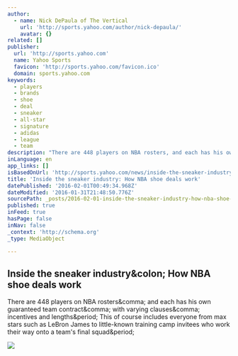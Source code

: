 ```yaml
---
author:
  - name: Nick DePaula of The Vertical
    url: 'http://sports.yahoo.com/author/nick-depaula/'
    avatar: {}
related: []
publisher:
  url: 'http://sports.yahoo.com'
  name: Yahoo Sports
  favicon: 'http://sports.yahoo.com/favicon.ico'
  domain: sports.yahoo.com
keywords:
  - players
  - brands
  - shoe
  - deal
  - sneaker
  - all-star
  - signature
  - adidas
  - league
  - team
description: "There are 448 players on NBA rosters, and each has his own guaranteed team contract, with varying clauses, incentives and lengths. This of course includes everyone from max stars such as LeBron James to little-known training camp invitees who work their way onto a team's final squad."
inLanguage: en
app_links: []
isBasedOnUrl: 'http://sports.yahoo.com/news/inside-the-sneaker-industry--how-nba-shoe-deals-work-032155839.html'
title: 'Inside the sneaker industry: How NBA shoe deals work'
datePublished: '2016-02-01T00:49:34.968Z'
dateModified: '2016-01-31T21:48:50.776Z'
sourcePath: _posts/2016-02-01-inside-the-sneaker-industry-how-nba-shoe-deals-work.md
published: true
inFeed: true
hasPage: false
inNav: false
_context: 'http://schema.org'
_type: MediaObject

---
```

<article style=""><h1>Inside the sneaker industry&amp;colon; How NBA shoe deals work</h1><p>There are 448 players on NBA rosters&amp;comma; and each has his own guaranteed team contract&amp;comma; with varying clauses&amp;comma; incentives and lengths&amp;period; This of course includes everyone from max stars such as LeBron James to little-known training camp invitees who work their way onto a team's final squad&amp;period;</p><img src="http://l2.yimg.com/bt/api/res/1.2/7ZEwuUBWPtZPMEfQmiD7OQ--/YXBwaWQ9eW5ld3NfbGVnbztpbD1wbGFuZTtxPTc1O3c9NjAw/http://l.yimg.com/os/publish-images/sports/2016-01-29/ba3aaf90-c636-11e5-9dd4-235246d722bd_VERT_SIG_LeBron-James.jpg" /></article>